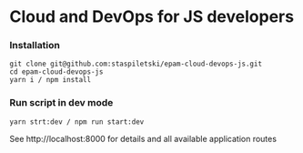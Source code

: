 # Cloud and DevOps for JS developers

### Installation
```
git clone git@github.com:staspiletski/epam-cloud-devops-js.git
cd epam-cloud-devops-js
yarn i / npm install
```

### Run script in dev mode

```
yarn strt:dev / npm run start:dev
```
See http://localhost:8000 for details and all available application routes
